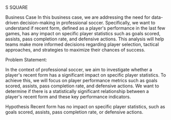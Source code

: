
S SQUARE

Business Case In this business case, we are addressing the need for data-driven decision-making in professional soccer. Specifically, we want to understand if recent form, defined as a player's performance in the last few games, has any impact on specific player statistics such as goals scored, assists, pass completion rate, and defensive actions. This analysis will help teams make more informed decisions regarding player selection, tactical approaches, and strategies to maximize their chances of success.


Problem Statement:

In the context of professional soccer, we aim to investigate whether a player's recent form has a significant impact on specific player statistics. To achieve this, we will focus on player performance metrics such as goals scored, assists, pass completion rate, and defensive actions. We want to determine if there is a statistically significant relationship between a player's recent form and these key performance indicators.


 Hypothesis Recent form has no impact on specific player statistics, such as goals scored, assists, pass completion rate, or defensive actions.
